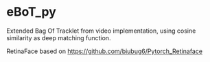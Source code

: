 # eBoT_py
Extended Bag Of Tracklet from video implementation, using cosine similarity as deep matching function.

RetinaFace based on https://github.com/biubug6/Pytorch_Retinaface
